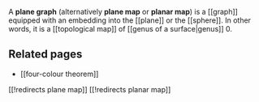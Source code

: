 A **plane graph** (alternatively **plane map** or **planar map**) is a [[graph]] equipped with an embedding into the [[plane]] or the [[sphere]].  In other words, it is a [[topological map]] of [[genus of a surface|genus]] 0.

## Related pages

* [[four-colour theorem]]

[[!redirects plane map]]
[[!redirects planar map]]
